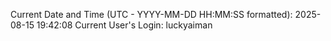 Current Date and Time (UTC - YYYY-MM-DD HH:MM:SS formatted): 2025-08-15 19:42:08
Current User's Login: luckyaiman
